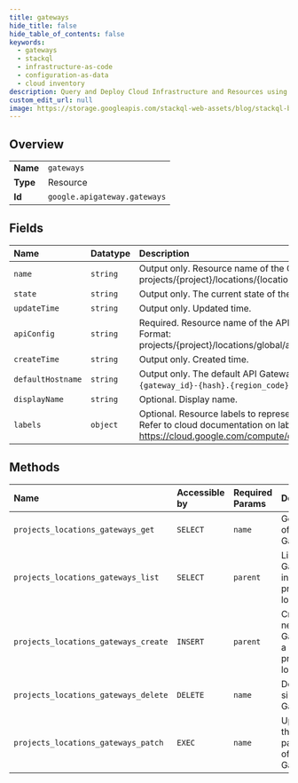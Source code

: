 ```yaml
---
title: gateways
hide_title: false
hide_table_of_contents: false
keywords:
  - gateways
  - stackql
  - infrastructure-as-code
  - configuration-as-data
  - cloud inventory
description: Query and Deploy Cloud Infrastructure and Resources using SQL
custom_edit_url: null
image: https://storage.googleapis.com/stackql-web-assets/blog/stackql-blog-post-featured-image.png
---
```

  
    

## Overview
<table><tbody>
<tr><td><b>Name</b></td><td><code>gateways</code></td></tr>
<tr><td><b>Type</b></td><td>Resource</td></tr>
<tr><td><b>Id</b></td><td><code>google.apigateway.gateways</code></td></tr>
</tbody></table>

## Fields
| Name | Datatype | Description |
|:-----|:---------|:------------|
| `name` | `string` | Output only. Resource name of the Gateway. Format: projects/{project}/locations/{location}/gateways/{gateway} |
| `state` | `string` | Output only. The current state of the Gateway. |
| `updateTime` | `string` | Output only. Updated time. |
| `apiConfig` | `string` | Required. Resource name of the API Config for this Gateway. Format: projects/{project}/locations/global/apis/{api}/configs/{apiConfig} |
| `createTime` | `string` | Output only. Created time. |
| `defaultHostname` | `string` | Output only. The default API Gateway host name of the form `{gateway_id}-{hash}.{region_code}.gateway.dev`. |
| `displayName` | `string` | Optional. Display name. |
| `labels` | `object` | Optional. Resource labels to represent user-provided metadata. Refer to cloud documentation on labels for more details. https://cloud.google.com/compute/docs/labeling-resources |
## Methods
| Name | Accessible by | Required Params | Description |
|:-----|:--------------|:----------------|:------------|
| `projects_locations_gateways_get` | `SELECT` | `name` | Gets details of a single Gateway. |
| `projects_locations_gateways_list` | `SELECT` | `parent` | Lists Gateways in a given project and location. |
| `projects_locations_gateways_create` | `INSERT` | `parent` | Creates a new Gateway in a given project and location. |
| `projects_locations_gateways_delete` | `DELETE` | `name` | Deletes a single Gateway. |
| `projects_locations_gateways_patch` | `EXEC` | `name` | Updates the parameters of a single Gateway. |
